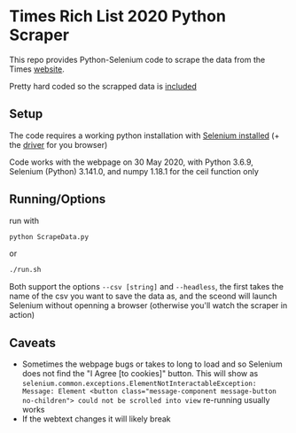 # Times Rich List 2020 Python Scraper

This repo provides Python-Selenium code to scrape the data from the Times [website](https://www.thetimes.co.uk/sunday-times-rich-list).

Pretty hard coded so the scrapped data is [included](https://github.com/harveydevereux/TimesRichList2020)

## Setup

The code requires a working python installation with [Selenium installed](https://selenium-python.readthedocs.io/installation.html) (+ the [driver](https://selenium-python.readthedocs.io/installation.html#drivers) for you browser)

Code works with the webpage on 30 May 2020, with Python 3.6.9, Selenium (Python) 3.141.0, and numpy 1.18.1 for the ceil function only

## Running/Options
run with
```Python
python ScrapeData.py
```
or 
```Bash
./run.sh
```

Both support the options ```--csv [string]``` and ```--headless```, the first takes the name of the csv you
want to save the data as, and the sceond will launch Selenium without openning a browser (otherwise you'll watch the
scraper in action)

## Caveats

- Sometimes the webpage bugs or takes to long to load and so Selenium does not find the "I Agree [to cookies]" button. This will show as ```selenium.common.exceptions.ElementNotInteractableException: Message: Element <button class="message-component message-button no-children"> could not be scrolled into view``` re-running usually works
- If the webtext changes it will likely break 
